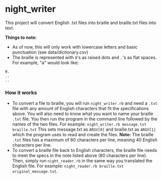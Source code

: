 # night_writer

This project will convert English .txt files into braille and braille.txt files into text.

**Things to note:** 
* As of now, this will only work with lowercase letters and basic punctuation (see data/dictionary.csv)
* The braille is represented with `0`'s as raised dots and `.`'s as flat spaces. For example, "a" would look like:
```
0.
..
..
```
### How it works
* To convert a file to braille, you will run `night_writer.rb` and need a `.txt` file with any amount of English characters that fit the specifications above. You will also need to know what you want to name your braille `.txt` file. You then run the program in the command line followed by the names of the two files. For example: `night_writer.rb message.txt braille.txt` This sets message.txt as `ARGV[0]` and braille.txt as `ARGV[1]` which the program uses to read and create the files. **Note:** The braille `.txt` files has a maximum of 80 characters per line, meaning 40 English characters per line.
* To convert a braille file back to English characters, the braille file needs to meet the specs in the note listed above (80 characters per line). Then, simply run `night_reader.rb` in the same way you translated the English file. For example: `night_reader.rb braille.txt original_message.txt`.
